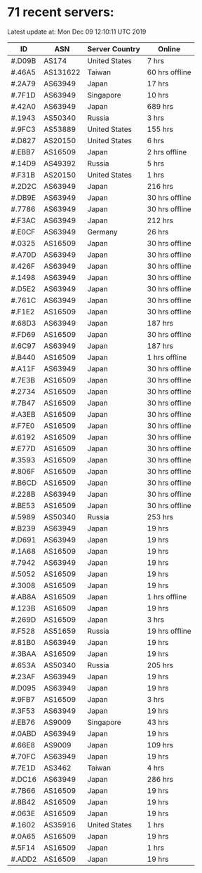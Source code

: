 # 71 recent servers:

Latest update at: Mon Dec 09 12:10:11 UTC 2019

| ID | ASN | Server Country | Online |
| -- | --- | -------------- | ------ |
| #.D09B | AS174 | United States | 7 hrs |
| #.46A5 | AS131622 | Taiwan | 60 hrs offline |
| #.2A79 | AS63949 | Japan | 17 hrs |
| #.7F1D | AS63949 | Singapore | 10 hrs |
| #.42A0 | AS63949 | Japan | 689 hrs |
| #.1943 | AS50340 | Russia | 3 hrs |
| #.9FC3 | AS53889 | United States | 155 hrs |
| #.D827 | AS20150 | United States | 6 hrs |
| #.EBB7 | AS16509 | Japan | 2 hrs offline |
| #.14D9 | AS49392 | Russia | 5 hrs |
| #.F31B | AS20150 | United States | 1 hrs |
| #.2D2C | AS63949 | Japan | 216 hrs |
| #.DB9E | AS63949 | Japan | 30 hrs offline |
| #.7786 | AS63949 | Japan | 30 hrs offline |
| #.F3AC | AS63949 | Japan | 212 hrs |
| #.E0CF | AS63949 | Germany | 26 hrs |
| #.0325 | AS16509 | Japan | 30 hrs offline |
| #.A70D | AS63949 | Japan | 30 hrs offline |
| #.426F | AS63949 | Japan | 30 hrs offline |
| #.1498 | AS63949 | Japan | 30 hrs offline |
| #.D5E2 | AS63949 | Japan | 30 hrs offline |
| #.761C | AS63949 | Japan | 30 hrs offline |
| #.F1E2 | AS16509 | Japan | 30 hrs offline |
| #.68D3 | AS63949 | Japan | 187 hrs |
| #.FD69 | AS16509 | Japan | 30 hrs offline |
| #.6C97 | AS63949 | Japan | 187 hrs |
| #.B440 | AS16509 | Japan | 1 hrs offline |
| #.A11F | AS63949 | Japan | 30 hrs offline |
| #.7E3B | AS16509 | Japan | 30 hrs offline |
| #.2734 | AS16509 | Japan | 30 hrs offline |
| #.7B47 | AS16509 | Japan | 30 hrs offline |
| #.A3EB | AS16509 | Japan | 30 hrs offline |
| #.F7E0 | AS16509 | Japan | 30 hrs offline |
| #.6192 | AS16509 | Japan | 30 hrs offline |
| #.E77D | AS16509 | Japan | 30 hrs offline |
| #.3593 | AS16509 | Japan | 30 hrs offline |
| #.806F | AS16509 | Japan | 30 hrs offline |
| #.B6CD | AS16509 | Japan | 30 hrs offline |
| #.228B | AS63949 | Japan | 30 hrs offline |
| #.BE53 | AS16509 | Japan | 30 hrs offline |
| #.5989 | AS50340 | Russia | 253 hrs |
| #.B239 | AS63949 | Japan | 19 hrs |
| #.D691 | AS63949 | Japan | 19 hrs |
| #.1A68 | AS16509 | Japan | 19 hrs |
| #.7942 | AS63949 | Japan | 19 hrs |
| #.5052 | AS16509 | Japan | 19 hrs |
| #.3008 | AS16509 | Japan | 19 hrs |
| #.AB8A | AS16509 | Japan | 1 hrs offline |
| #.123B | AS16509 | Japan | 19 hrs |
| #.269D | AS16509 | Japan | 3 hrs |
| #.F528 | AS51659 | Russia | 19 hrs offline |
| #.81B0 | AS63949 | Japan | 19 hrs |
| #.3BAA | AS16509 | Japan | 19 hrs |
| #.653A | AS50340 | Russia | 205 hrs |
| #.23AF | AS63949 | Japan | 19 hrs |
| #.D095 | AS63949 | Japan | 19 hrs |
| #.9FB7 | AS16509 | Japan | 3 hrs |
| #.3F53 | AS63949 | Japan | 19 hrs |
| #.EB76 | AS9009 | Singapore | 43 hrs |
| #.0ABD | AS63949 | Japan | 19 hrs |
| #.66E8 | AS9009 | Japan | 109 hrs |
| #.70FC | AS63949 | Japan | 19 hrs |
| #.7E1D | AS3462 | Taiwan | 4 hrs |
| #.DC16 | AS63949 | Japan | 286 hrs |
| #.7B66 | AS16509 | Japan | 19 hrs |
| #.8B42 | AS16509 | Japan | 19 hrs |
| #.063E | AS16509 | Japan | 19 hrs |
| #.1602 | AS35916 | United States | 1 hrs |
| #.0A65 | AS16509 | Japan | 19 hrs |
| #.5F14 | AS16509 | Japan | 1 hrs |
| #.ADD2 | AS16509 | Japan | 19 hrs |

